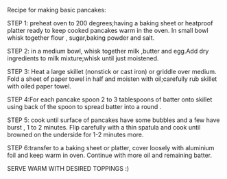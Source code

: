 Recipe for making basic pancakes:

STEP 1: preheat oven to 200 degrees;having a baking sheet or heatproof platter ready to keep cooked pancakes warm in the oven. In small bowl whisk together flour , sugar,baking powder and salt.

STEP 2: in a medium bowl, whisk together milk ,butter and egg.Add dry ingredients to milk mixture;whisk until just moistened.

STEP 3: Heat a large skillet (nonstick or cast iron) or griddle over medium. Fold a sheet of paper towel in half and moisten with oil;carefully rub skillet with oiled paper towel.

STEP 4:For each pancake spoon 2 to 3 tablespoons of batter onto skillet using back of the spoon to spread batter into a round .

STEP 5: cook until surface of pancakes have some bubbles and a few have burst , 1 to 2 minutes. Flip carefully with a thin spatula and cook until browned on the underside for 1-2 minutes more.

STEP 6:transfer to a baking sheet or platter, cover loosely with aluminium foil and keep warm in oven. Continue with more oil and remaining batter.

SERVE WARM WITH DESIRED TOPPINGS :)